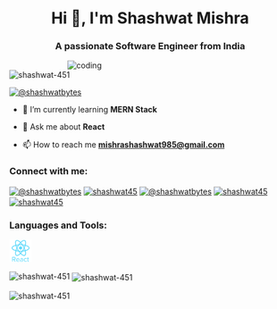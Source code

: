 <h1 align="center">Hi 👋, I'm Shashwat Mishra</h1>
<h3 align="center">A passionate Software Engineer from India</h3>

<img align="right" src="https://cdn.videoplasty.com/animation/chill-coding-programming-lo-fi-animation-stock-animation-21874-1024x576.jpg" width="400px" alt="coding">

<p align="left"> <img src="https://komarev.com/ghpvc/?username=shashwat-451&label=Profile%20views&color=0e75b6&style=flat" alt="shashwat-451" /> </p>

<p align="left"> <a href="https://twitter.com/@shashwatbytes" target="blank"><img src="https://img.shields.io/twitter/follow/@shashwatbytes?logo=twitter&style=for-the-badge" alt="@shashwatbytes" /></a> </p>

- 🌱 I’m currently learning **MERN Stack**

- 💬 Ask me about **React**

- 📫 How to reach me **mishrashashwat985@gmail.com**

<h3 align="left">Connect with me:</h3>
<p align="left">
<a href="https://twitter.com/@shashwatbytes" target="blank"><img align="center" src="https://raw.githubusercontent.com/rahuldkjain/github-profile-readme-generator/master/src/images/icons/Social/twitter.svg" alt="@shashwatbytes" height="30" width="40" /></a>
<a href="https://linkedin.com/in/shashwat45" target="blank"><img align="center" src="https://raw.githubusercontent.com/rahuldkjain/github-profile-readme-generator/master/src/images/icons/Social/linked-in-alt.svg" alt="shashwat45" height="30" width="40" /></a>
<a href="https://hashnode.com/@shashwatbytes" target="blank"><img align="center" src="https://raw.githubusercontent.com/rahuldkjain/github-profile-readme-generator/master/src/images/icons/Social/hashnode.svg" alt="@shashwatbytes" height="30" width="40" /></a>
<a href="https://www.leetcode.com/shashwat45" target="blank"><img align="center" src="https://raw.githubusercontent.com/rahuldkjain/github-profile-readme-generator/master/src/images/icons/Social/leet-code.svg" alt="shashwat45" height="30" width="40" /></a>
<a href="https://auth.geeksforgeeks.org/user/shashwat45" target="blank"><img align="center" src="https://raw.githubusercontent.com/rahuldkjain/github-profile-readme-generator/master/src/images/icons/Social/geeks-for-geeks.svg" alt="shashwat45" height="30" width="40" /></a>
</p>

<h3 align="left">Languages and Tools:</h3>
<p align="left"> <a href="https://reactjs.org/" target="_blank" rel="noreferrer"> <img src="https://raw.githubusercontent.com/devicons/devicon/master/icons/react/react-original-wordmark.svg" alt="react" width="40" height="40"/> </a> </p>

<p><img align="left" src="https://github-readme-stats.vercel.app/api/top-langs?username=shashwat-451&show_icons=true&locale=en&layout=compact" alt="shashwat-451" /></p>

<p>&nbsp;<img align="center" src="https://github-readme-stats.vercel.app/api?username=shashwat-451&show_icons=true&locale=en" alt="shashwat-451" /></p>

<p><img align="center" src="https://github-readme-streak-stats.herokuapp.com/?user=shashwat-451&" alt="shashwat-451" /></p>
